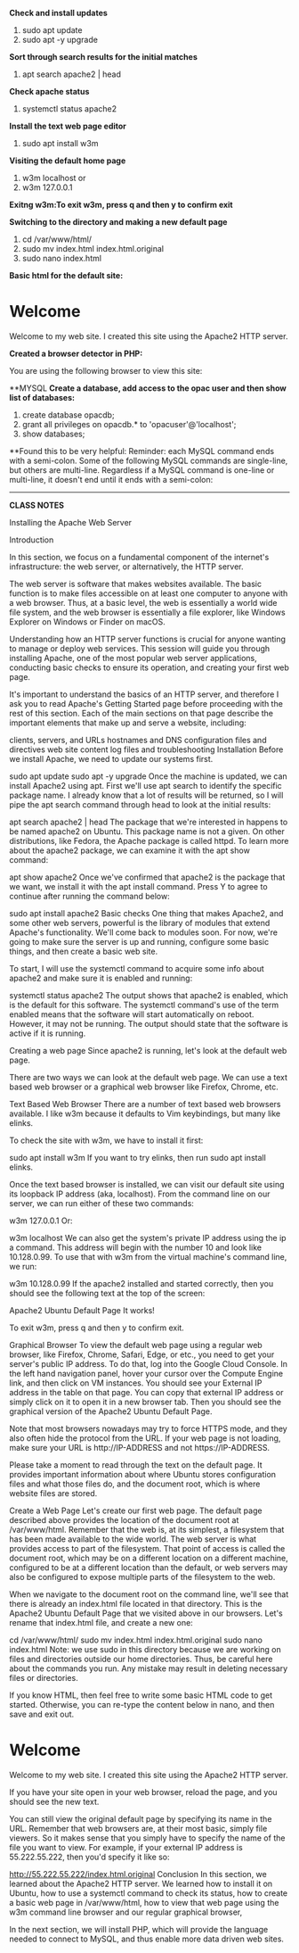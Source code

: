 **Check and install updates**
1. sudo apt update
2. sudo apt -y upgrade

**Sort through search results for the initial matches**
1. apt search apache2 | head

**Check apache status**
1. systemctl status apache2

**Install the text web page editor**
1. sudo apt install w3m

**Visiting the default home page**
1. w3m localhost or 
2. w3m 127.0.0.1


**Exitng w3m:To exit w3m, press q and then y to confirm exit**


**Switching to the directory and making a new default page**
1. cd /var/www/html/
2. sudo mv index.html index.html.original
3. sudo nano index.html

**Basic html for the default site:**
<html>
<head>
<title>My first web page using Apache2</title>
</head>
<body>

<h1>Welcome</h1>

<p>Welcome to my web site.
I created this site using the Apache2 HTTP server.</p>

</body>
</html>


**Created a browser detector in PHP:**
<html>
<head>
<title>Broswer Detector</title>
</head>
<body>
<p>You are using the following browser to view this site:</p>

<?php
$user_agent = $_SERVER['HTTP_USER_AGENT'];

if(strpos($user_agent, 'Edge') !== FALSE) {
    $browser = 'Microsoft Edge';
} elseif(strpos($user_agent, 'Firefox') !== FALSE) {
    $browser = 'Mozilla Firefox';
} elseif(strpos($user_agent, 'Chrome') !== FALSE) {
    $browser = 'Google Chrome';
} elseif(strpos($user_agent, 'Opera Mini') !== FALSE) {
    $browser = "Opera Mini";
} elseif(strpos($user_agent, 'Opera') !== FALSE) {
    $browser = 'Opera';
} elseif(strpos($user_agent, 'Safari') !== FALSE) {
    $browser = 'Safari';
} else {
    $browser = 'Unknown';
}

if(strpos($user_agent, 'Windows') !== FALSE) {
    $os = 'Windows';
} elseif(strpos($user_agent, 'Linux') !== FALSE) {
    $os = 'Linux';
} elseif(strpos($user_agent, 'Mac') !== FALSE) {
    $os = 'Mac';
} elseif(strpos($user_agent, 'iOS') !== FALSE) {
    $os = 'iOS';
} elseif(strpos($user_agent, 'Android') !== FALSE) {
    $os = 'Android';
} else {
    $os = 'Unknown';
}

if($browser === 'Unknown' || $os === 'Unknown') {
    echo 'No browser detected.';
} else {
    echo 'Your browser is ' . $browser . ' and your operating system is ' . $os . '.';
}
?>

</body>
</html>


**MYSQL
**Create a database, add access to the opac user and then show list of databases:**
1. create database opacdb;
2. grant all privileges on opacdb.* to 'opacuser'@'localhost';
3. show databases;

**Found this to be very helpful:
Reminder: each MySQL command ends with a semi-colon. Some of the following MySQL commands are single-line, but others are multi-line. 
Regardless if a MySQL command is one-line or multi-line, it doesn't end until it ends with a semi-colon:


-------------------------------------------------------------------------------------------------------------


**CLASS NOTES**

Installing the Apache Web Server

Introduction

In this section, we focus on a fundamental component of the internet's infrastructure: the web server, or alternatively, the HTTP server.

The web server is software that makes websites available. The basic function is to make files accessible on at least one computer to anyone with a web browser. Thus, at a basic level, the web is essentially a world wide file system, and the web browser is essentially a file explorer, like Windows Explorer on Windows or Finder on macOS.

Understanding how an HTTP server functions is crucial for anyone wanting to manage or deploy web services. This session will guide you through installing Apache, one of the most popular web server applications, conducting basic checks to ensure its operation, and creating your first web page.

It's important to understand the basics of an HTTP server, and therefore I ask you to read Apache's Getting Started page before proceeding with the rest of this section. Each of the main sections on that page describe the important elements that make up and serve a website, including:

clients, servers, and URLs
hostnames and DNS
configuration files and directives
web site content
log files and troubleshooting
Installation
Before we install Apache, we need to update our systems first.

sudo apt update
sudo apt -y upgrade
Once the machine is updated, we can install Apache2 using apt. First we'll use apt search to identify the specific package name. I already know that a lot of results will be returned, so I will pipe the apt search command through head to look at the initial results:

apt search apache2 | head
The package that we're interested in happens to be named apache2 on Ubuntu. This package name is not a given. On other distributions, like Fedora, the Apache package is called httpd. To learn more about the apache2 package, we can examine it with the apt show command:

apt show apache2
Once we've confirmed that apache2 is the package that we want, we install it with the apt install command. Press Y to agree to continue after running the command below:

sudo apt install apache2
Basic checks
One thing that makes Apache2, and some other web servers, powerful is the library of modules that extend Apache's functionality. We'll come back to modules soon. For now, we're going to make sure the server is up and running, configure some basic things, and then create a basic web site.

To start, I will use the systemctl command to acquire some info about apache2 and make sure it is enabled and running:

systemctl status apache2
The output shows that apache2 is enabled, which is the default for this software. The systemctl command's use of the term enabled means that the software will start automatically on reboot. However, it may not be running. The output should state that the software is active if it is running.

Creating a web page
Since apache2 is running, let's look at the default web page.

There are two ways we can look at the default web page. We can use a text based web browser or a graphical web browser like Firefox, Chrome, etc.

Text Based Web Browser
There are a number of text based web browsers available. I like w3m because it defaults to Vim keybindings, but many like elinks.

To check the site with w3m, we have to install it first:

sudo apt install w3m
If you want to try elinks, then run sudo apt install elinks.

Once the text based browser is installed, we can visit our default site using its loopback IP address (aka, localhost). From the command line on our server, we can run either of these two commands:

w3m 127.0.0.1
Or:

w3m localhost
We can also get the system's private IP address using the ip a command. This address will begin with the number 10 and look like 10.128.0.99. To use that with w3m from the virtual machine's command line, we run:

w3m 10.128.0.99
If the apache2 installed and started correctly, then you should see the following text at the top of the screen:

Apache2 Ubuntu Default Page
It works!

To exit w3m, press q and then y to confirm exit.

Graphical Browser
To view the default web page using a regular web browser, like Firefox, Chrome, Safari, Edge, or etc., you need to get your server's public IP address. To do that, log into the Google Cloud Console. In the left hand navigation panel, hover your cursor over the Compute Engine link, and then click on VM instances. You should see your External IP address in the table on that page. You can copy that external IP address or simply click on it to open it in a new browser tab. Then you should see the graphical version of the Apache2 Ubuntu Default Page.

Note that most browsers nowadays may try to force HTTPS mode, and they also often hide the protocol from the URL. If your web page is not loading, make sure your URL is http://IP-ADDRESS and not https://IP-ADDRESS.

Please take a moment to read through the text on the default page. It provides important information about where Ubuntu stores configuration files and what those files do, and the document root, which is where website files are stored.

Create a Web Page
Let's create our first web page. The default page described above provides the location of the document root at /var/www/html. Remember that the web is, at its simplest, a filesystem that has been made available to the wide world. The web server is what provides access to part of the filesystem. That point of access is called the document root, which may be on a different location on a different machine, configured to be at a different location than the default, or web servers may also be configured to expose multiple parts of the filesystem to the web.

When we navigate to the document root on the command line, we'll see that there is already an index.html file located in that directory. This is the Apache2 Ubuntu Default Page that we visited above in our browsers. Let's rename that index.html file, and create a new one:

cd /var/www/html/
sudo mv index.html index.html.original
sudo nano index.html
Note: we use sudo in this directory because we are working on files and directories outside our home directories. Thus, be careful here about the commands you run. Any mistake may result in deleting necessary files or directories.

If you know HTML, then feel free to write some basic HTML code to get started. Otherwise, you can re-type the content below in nano, and then save and exit out.

<html>
<head>
<title>My first web page using Apache2</title>
</head>
<body>

<h1>Welcome</h1>

<p>Welcome to my web site.
I created this site using the Apache2 HTTP server.</p>

</body>
</html>
If you have your site open in your web browser, reload the page, and you should see the new text.

You can still view the original default page by specifying its name in the URL. Remember that web browsers are, at their most basic, simply file viewers. So it makes sense that you simply have to specify the name of the file you want to view. For example, if your external IP address is 55.222.55.222, then you'd specify it like so:

http://55.222.55.222/index.html.original
Conclusion
In this section, we learned about the Apache2 HTTP server. We learned how to install it on Ubuntu, how to use a systemctl command to check its status, how to create a basic web page in /var/www/html, how to view that web page using the w3m command line browser and our regular graphical browser,

In the next section, we will install PHP, which will provide the language needed to connect to MySQL, and thus enable more data driven web sites.

